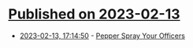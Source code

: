 # [Published on 2023-02-13](index.md)

* [2023-02-13, 17:14:50](https://news.ycombinator.com/item?id=34776523) - [Pepper Spray Your Officers](https://yakkomajuri.com/blog/pepper-spray-your-officers)
